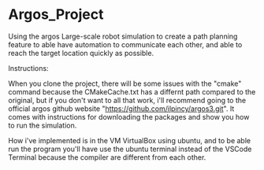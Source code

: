 # Argos_Project
Using the argos Large-scale robot simulation to create a path planning feature to able have automation to communicate each other, and able to reach the target location quickly as possible.

Instructions:

When you clone the project, there will be some issues with the "cmake" command because the CMakeCache.txt has a differnt path compared to the original, but if you don't want to all that work, i'll recommend going to the official argos github website "https://github.com/ilpincy/argos3.git". It comes with instructions for downloading the packages and show you how to run the simulation. 

How i've implemented is in the VM VirtualBox using ubuntu, and to be able run the program you'll have use the ubuntu terminal instead of the VSCode Terminal because the compiler are different from each other. 
